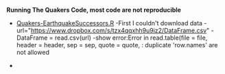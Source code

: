 **Running The Quakers Code, most code are not reproducible**
 
- [Quakers-EarthquakeSuccessors.R](https://github.com/SunnySunnia/TheQuakers/blob/master/Successors/Quakers-EarthquakeSuccessors.R)
  -First I couldn't download data
    -url="https://www.dropbox.com/s/tzx4qqxhh9u9iz2/DataFrame.csv"
    -DataFrame = read.csv(url)
    -show error:Error in read.table(file = file, header = header, sep = sep, quote = quote,  : 
  duplicate 'row.names' are not allowed
  
-
